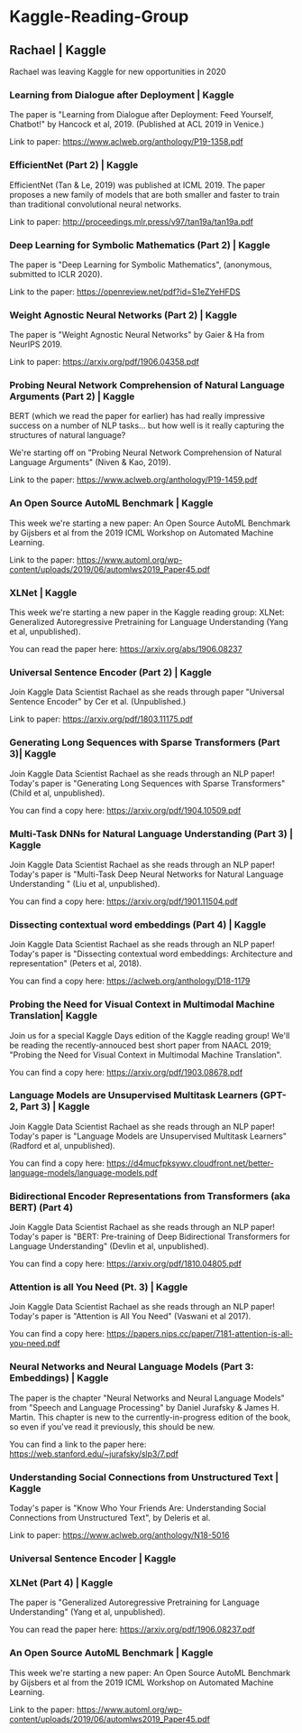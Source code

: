 # Kaggle-Reading-Group

## Rachael | Kaggle

Rachael was leaving Kaggle for new opportunities in 2020

### Learning from Dialogue after Deployment | Kaggle

The paper is "Learning from Dialogue after Deployment: Feed Yourself, Chatbot!" by Hancock et al, 2019. (Published at ACL 2019 in Venice.)

Link to paper: https://www.aclweb.org/anthology/P19-1358.pdf



### EfficientNet (Part 2) | Kaggle

EfficientNet (Tan & Le, 2019) was published at ICML 2019. The paper proposes a new family of models that are both smaller and faster to train than traditional convolutional neural networks.

Link to paper: http://proceedings.mlr.press/v97/tan19a/tan19a.pdf



### Deep Learning for Symbolic Mathematics (Part 2) | Kaggle

The paper is "Deep Learning for Symbolic Mathematics", (anonymous, submitted to ICLR 2020).

Link to the paper: https://openreview.net/pdf?id=S1eZYeHFDS




### Weight Agnostic Neural Networks (Part 2) | Kaggle

The paper is "Weight Agnostic Neural Networks" by Gaier & Ha from NeurIPS 2019.

Link to paper: https://arxiv.org/pdf/1906.04358.pdf


### Probing Neural Network Comprehension of Natural Language Arguments (Part 2) | Kaggle 

BERT (which we read the paper for earlier) has had really impressive success on a number of NLP tasks... but how well is it really capturing the structures of natural language? 

We're starting off on  "Probing Neural Network Comprehension of Natural Language Arguments" (Niven & Kao, 2019). 
 
Link to the paper: https://www.aclweb.org/anthology/P19-1459.pdf
 


### An Open Source AutoML Benchmark | Kaggle

This week we're starting a new paper: An Open Source AutoML Benchmark by Gijsbers et al from the 2019 ICML Workshop on Automated Machine Learning.

Link to the paper: https://www.automl.org/wp-content/uploads/2019/06/automlws2019_Paper45.pdf




### XLNet | Kaggle

This week we're starting a new paper in the Kaggle reading group: XLNet: Generalized Autoregressive Pretraining for Language Understanding (Yang et al, unpublished). 

You can read the paper here: https://arxiv.org/abs/1906.08237 


### Universal Sentence Encoder (Part 2) | Kaggle

Join Kaggle Data Scientist Rachael as she reads through paper "Universal Sentence Encoder" by Cer et al. (Unpublished.) 

Link to paper: https://arxiv.org/pdf/1803.11175.pdf


### Generating Long Sequences with Sparse Transformers (Part 3)| Kaggle

Join Kaggle Data Scientist Rachael as she reads through an NLP paper! Today's paper is "Generating Long Sequences with Sparse Transformers" (Child et al, unpublished). 

You can find a copy here: https://arxiv.org/pdf/1904.10509.pdf


### Multi-Task DNNs for Natural Language Understanding (Part 3) | Kaggle

Join Kaggle Data Scientist Rachael as she reads through an NLP paper! Today's paper is "Multi-Task Deep Neural Networks for Natural Language Understanding " (Liu et al, unpublished). 

You can find a copy here: https://arxiv.org/pdf/1901.11504.pdf


### Dissecting contextual word embeddings (Part 4) | Kaggle

Join Kaggle Data Scientist Rachael as she reads through an NLP paper! Today's paper is "Dissecting contextual word embeddings: Architecture and representation" (Peters et al, 2018). 

You can find a copy here: https://aclweb.org/anthology/D18-1179

### Probing the Need for Visual Context in Multimodal Machine Translation| Kaggle

Join us for a special Kaggle Days edition of the Kaggle reading group! We'll be reading the recently-annouced best short paper from NAACL 2019; "Probing the Need for Visual Context in Multimodal Machine Translation". 

You can find a copy here: https://arxiv.org/pdf/1903.08678.pdf

### Language Models are Unsupervised Multitask Learners (GPT-2, Part 3) | Kaggle

Join Kaggle Data Scientist Rachael as she reads through an NLP paper! Today's paper is "Language Models are Unsupervised Multitask Learners" (Radford et al, unpublished). 


You can find a copy here: https://d4mucfpksywv.cloudfront.net/better-language-models/language-models.pdf



### Bidirectional Encoder Representations from Transformers (aka BERT) (Part 4)

Join Kaggle Data Scientist Rachael as she reads through an NLP paper! Today's paper is "BERT: Pre-training of Deep Bidirectional Transformers for Language Understanding" (Devlin et al, unpublished). 

You can find a copy here: https://arxiv.org/pdf/1810.04805.pdf

### Attention is all You Need (Pt. 3) | Kaggle

Join Kaggle Data Scientist Rachael as she reads through an NLP paper! Today's paper is "Attention is All You Need" (Vaswani et al 2017). 

You can find a copy here: https://papers.nips.cc/paper/7181-attention-is-all-you-need.pdf

### Neural Networks and Neural Language Models (Part 3: Embeddings) | Kaggle

The paper is the chapter "Neural Networks and Neural Language Models" from "Speech and Language Processing" by Daniel Jurafsky & James H. Martin. This chapter is new to the currently-in-progress edition of the book, so even if you've read it previously, this should be new. 

You can find a link to the paper here: https://web.stanford.edu/~jurafsky/slp3/7.pdf

### Understanding Social Connections from Unstructured Text | Kaggle

Today's paper is "Know Who Your Friends Are: Understanding Social Connections from Unstructured Text", by Deleris et al. 

Link to paper: https://www.aclweb.org/anthology/N18-5016

### Universal Sentence Encoder | Kaggle





### XLNet (Part 4) | Kaggle

The paper is "Generalized Autoregressive Pretraining for Language Understanding" (Yang et al, unpublished). 

You can read the paper here: https://arxiv.org/pdf/1906.08237.pdf



### An Open Source AutoML Benchmark | Kaggle

This week we're starting a new paper: An Open Source AutoML Benchmark by Gijsbers et al from the 2019 ICML Workshop on Automated Machine Learning.

Link to the paper: https://www.automl.org/wp-content/uploads/2019/06/automlws2019_Paper45.pdf



